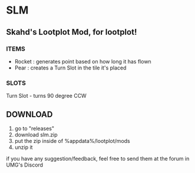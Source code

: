 # SLM
## Skahd's Lootplot Mod, for lootplot!

### ITEMS
- Rocket : generates point based on how long it has flown
- Pear : creates a Turn Slot in the tile it's placed
### SLOTS
Turn Slot - turns 90 degree CCW

## DOWNLOAD
1. go to "releases"
2. download slm.zip
3. put the zip inside of %appdata%/lootplot/mods
4. unzip it


if you have any suggestion/feedback, feel free to send them at the forum in UMG's Discord
